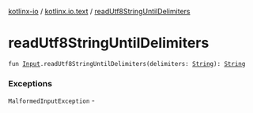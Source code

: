 [kotlinx-io](../index.md) / [kotlinx.io.text](index.md) / [readUtf8StringUntilDelimiters](./read-utf8-string-until-delimiters.md)

# readUtf8StringUntilDelimiters

`fun `[`Input`](../kotlinx.io/-input/index.md)`.readUtf8StringUntilDelimiters(delimiters: `[`String`](https://kotlinlang.org/api/latest/jvm/stdlib/kotlin/-string/index.html)`): `[`String`](https://kotlinlang.org/api/latest/jvm/stdlib/kotlin/-string/index.html)

### Exceptions

`MalformedInputException` - 